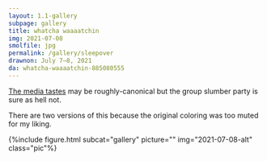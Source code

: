 ```yaml
---
layout: 1.1-gallery
subpage: gallery
title: whatcha waaaatchin
img: 2021-07-08
smolfile: jpg
permalink: /gallery/sleepover
drawnon: July 7–8, 2021
da: whatcha-waaaatchin-885080555
---
```

<a href="https://en.wikipedia.org/wiki/The_Carpal_Tunnel_of_Love#Music_video" class="ext">The media tastes</a> may be roughly-canonical but the group slumber party is sure as hell not.

There are two versions of this because the original coloring was too muted for my liking.

{%include figure.html subcat="gallery" picture="" img="2021-07-08-alt" class="pic"%}